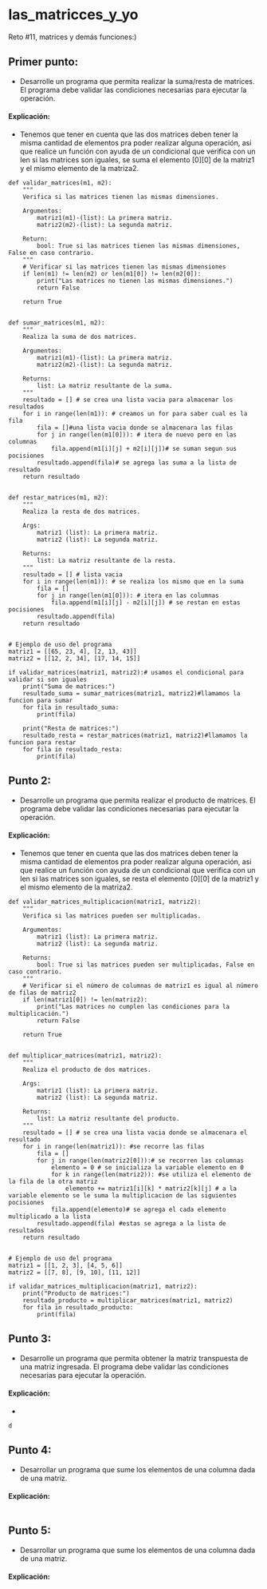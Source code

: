 # las_matricces_y_yo
Reto #11, matrices y demás funciones:)
## Primer punto:
- Desarrolle un programa que permita realizar la suma/resta de matrices. El programa debe validar las condiciones necesarias para ejecutar la operación.
#### Explicación:
- Tenemos que tener en cuenta que las dos matrices deben tener la misma cantidad de elementos pra poder realizar alguna operación, asi que realice un función con ayuda de un condicional que verifica con un len si las matrices son iguales, se suma el elemento [0][0] de la matriz1 y el mismo elemento de la matriza2.
```
def validar_matrices(m1, m2):
    """
    Verifica si las matrices tienen las mismas dimensiones.

    Argumentos:
        matriz1(m1)-(list): La primera matriz.
        matriz2(m2)-(list): La segunda matriz.

    Return:
        bool: True si las matrices tienen las mismas dimensiones, False en caso contrario.
    """
    # Verificar si las matrices tienen las mismas dimensiones
    if len(m1) != len(m2) or len(m1[0]) != len(m2[0]):
        print("Las matrices no tienen las mismas dimensiones.")
        return False

    return True


def sumar_matrices(m1, m2):
    """
    Realiza la suma de dos matrices.

    Argumentos:
        matriz1(m1)-(list): La primera matriz.
        matriz2(m2)-(list): La segunda matriz.

    Returns:
        list: La matriz resultante de la suma.
    """
    resultado = [] # se crea una lista vacia para almacenar los resultados
    for i in range(len(m1)): # creamos un for para saber cual es la fila
        fila = []#una lista vacia donde se almacenara las filas
        for j in range(len(m1[0])): # itera de nuevo pero en las columnas
            fila.append(m1[i][j] + m2[i][j])# se suman segun sus pocisiones
        resultado.append(fila)# se agrega las suma a la lista de resultado
    return resultado


def restar_matrices(m1, m2):
    """
    Realiza la resta de dos matrices.

    Args:
        matriz1 (list): La primera matriz.
        matriz2 (list): La segunda matriz.

    Returns:
        list: La matriz resultante de la resta.
    """
    resultado = [] # lista vacia
    for i in range(len(m1)): # se realiza los mismo que en la suma 
        fila = []
        for j in range(len(m1[0])): # itera en las columnas
            fila.append(m1[i][j] - m2[i][j]) # se restan en estas pocisiones
        resultado.append(fila)
    return resultado


# Ejemplo de uso del programa
matriz1 = [[65, 23, 4], [2, 13, 43]]
matriz2 = [[12, 2, 34], [17, 14, 15]]

if validar_matrices(matriz1, matriz2):# usamos el condicional para validar si son iguales
    print("Suma de matrices:")
    resultado_suma = sumar_matrices(matriz1, matriz2)#llamamos la funcion para sumar
    for fila in resultado_suma:
        print(fila)

    print("Resta de matrices:")
    resultado_resta = restar_matrices(matriz1, matriz2)#llamamos la funcion para restar
    for fila in resultado_resta:
        print(fila)
```
## Punto 2:
- Desarrolle un programa que permita realizar el producto de matrices. El programa debe validar las condiciones necesarias para ejecutar la operación.
#### Explicación: 
- Tenemos que tener en cuenta que las dos matrices deben tener la misma cantidad de elementos pra poder realizar alguna operación, asi que realice un función con ayuda de un condicional que verifica con un len si las matrices son iguales, se resta el elemento [0][0] de la matriz1 y el mismo elemento de la matriza2.
```
def validar_matrices_multiplicacion(matriz1, matriz2):
    """
    Verifica si las matrices pueden ser multiplicadas.

    Argumentos:
        matriz1 (list): La primera matriz.
        matriz2 (list): La segunda matriz.

    Returns:
        bool: True si las matrices pueden ser multiplicadas, False en caso contrario.
    """
    # Verificar si el número de columnas de matriz1 es igual al número de filas de matriz2
    if len(matriz1[0]) != len(matriz2):
        print("Las matrices no cumplen las condiciones para la multiplicación.")
        return False

    return True


def multiplicar_matrices(matriz1, matriz2):
    """
    Realiza el producto de dos matrices.

    Args:
        matriz1 (list): La primera matriz.
        matriz2 (list): La segunda matriz.

    Returns:
        list: La matriz resultante del producto.
    """
    resultado = [] # se crea una lista vacia donde se almacenara el resultado 
    for i in range(len(matriz1)): #se recorre las filas
        fila = []
        for j in range(len(matriz2[0])):# se recorren las columnas 
            elemento = 0 # se inicializa la variable elemento en 0
            for k in range(len(matriz2)): #se utiliza el elemento de la fila de la otra matriz
                elemento += matriz1[i][k] * matriz2[k][j] # a la variable elemento se le suma la multiplicacion de las siguientes pocisiones
            fila.append(elemento)# se agrega el cada elemento multiplicado a la lista
        resultado.append(fila) #estas se agrega a la lista de resultados 
    return resultado


# Ejemplo de uso del programa
matriz1 = [[1, 2, 3], [4, 5, 6]]
matriz2 = [[7, 8], [9, 10], [11, 12]]

if validar_matrices_multiplicacion(matriz1, matriz2):
    print("Producto de matrices:")
    resultado_producto = multiplicar_matrices(matriz1, matriz2)
    for fila in resultado_producto:
        print(fila)
```
## Punto 3:
- Desarrolle un programa que permita obtener la matriz transpuesta de una matriz ingresada. El programa debe validar las condiciones necesarias para ejecutar la operación.
#### Explicación: 
-
```
d
```
## Punto 4:
- Desarrollar un programa que sume los elementos de una columna dada de una matriz.
#### Explicación:
```

```
## Punto 5:
- Desarrollar un programa que sume los elementos de una columna dada de una matriz.
#### Explicación:
```
```
